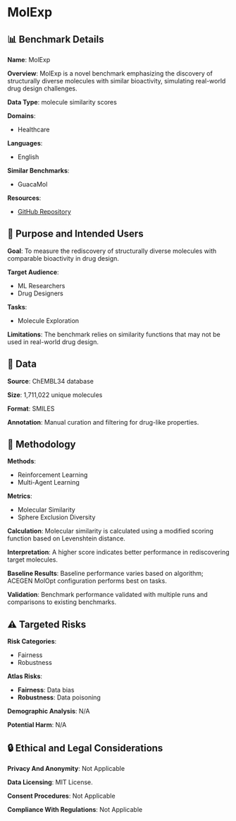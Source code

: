 # MolExp

## 📊 Benchmark Details

**Name**: MolExp

**Overview**: MolExp is a novel benchmark emphasizing the discovery of structurally diverse molecules with similar bioactivity, simulating real-world drug design challenges.

**Data Type**: molecule similarity scores

**Domains**:
- Healthcare

**Languages**:
- English

**Similar Benchmarks**:
- GuacaMol

**Resources**:
- [GitHub Repository](https://github.com/MorganCThomas/MolScore)

## 🎯 Purpose and Intended Users

**Goal**: To measure the rediscovery of structurally diverse molecules with comparable bioactivity in drug design.

**Target Audience**:
- ML Researchers
- Drug Designers

**Tasks**:
- Molecule Exploration

**Limitations**: The benchmark relies on similarity functions that may not be used in real-world drug design.

## 💾 Data

**Source**: ChEMBL34 database

**Size**: 1,711,022 unique molecules

**Format**: SMILES

**Annotation**: Manual curation and filtering for drug-like properties.

## 🔬 Methodology

**Methods**:
- Reinforcement Learning
- Multi-Agent Learning

**Metrics**:
- Molecular Similarity
- Sphere Exclusion Diversity

**Calculation**: Molecular similarity is calculated using a modified scoring function based on Levenshtein distance.

**Interpretation**: A higher score indicates better performance in rediscovering target molecules.

**Baseline Results**: Baseline performance varies based on algorithm; ACEGEN MolOpt configuration performs best on tasks.

**Validation**: Benchmark performance validated with multiple runs and comparisons to existing benchmarks.

## ⚠️ Targeted Risks

**Risk Categories**:
- Fairness
- Robustness

**Atlas Risks**:
- **Fairness**: Data bias
- **Robustness**: Data poisoning

**Demographic Analysis**: N/A

**Potential Harm**: N/A

## 🔒 Ethical and Legal Considerations

**Privacy And Anonymity**: Not Applicable

**Data Licensing**: MIT License.

**Consent Procedures**: Not Applicable

**Compliance With Regulations**: Not Applicable
